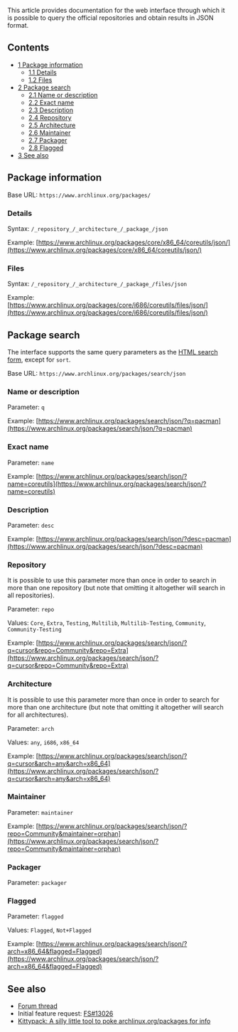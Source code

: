 This article provides documentation for the web interface through which it is possible to query the official repositories and obtain results in JSON format.

## Contents

*   [1 Package information](#Package_information)
    *   [1.1 Details](#Details)
    *   [1.2 Files](#Files)
*   [2 Package search](#Package_search)
    *   [2.1 Name or description](#Name_or_description)
    *   [2.2 Exact name](#Exact_name)
    *   [2.3 Description](#Description)
    *   [2.4 Repository](#Repository)
    *   [2.5 Architecture](#Architecture)
    *   [2.6 Maintainer](#Maintainer)
    *   [2.7 Packager](#Packager)
    *   [2.8 Flagged](#Flagged)
*   [3 See also](#See_also)

## Package information

Base URL: `https://www.archlinux.org/packages/`

### Details

Syntax: `/_repository_/_architecture_/_package_/json`

Example: [https://www.archlinux.org/packages/core/x86_64/coreutils/json/](https://www.archlinux.org/packages/core/x86_64/coreutils/json/)

### Files

Syntax: `/_repository_/_architecture_/_package_/files/json`

Example: [https://www.archlinux.org/packages/core/i686/coreutils/files/json/](https://www.archlinux.org/packages/core/i686/coreutils/files/json/)

## Package search

The interface supports the same query parameters as the [HTML search form](https://www.archlinux.org/packages/), except for `sort`.

Base URL: `https://www.archlinux.org/packages/search/json`

### Name or description

Parameter: `q`

Example: [https://www.archlinux.org/packages/search/json/?q=pacman](https://www.archlinux.org/packages/search/json/?q=pacman)

### Exact name

Parameter: `name`

Example: [https://www.archlinux.org/packages/search/json/?name=coreutils](https://www.archlinux.org/packages/search/json/?name=coreutils)

### Description

Parameter: `desc`

Example: [https://www.archlinux.org/packages/search/json/?desc=pacman](https://www.archlinux.org/packages/search/json/?desc=pacman)

### Repository

It is possible to use this parameter more than once in order to search in more than one repository (but note that omitting it altogether will search in all repositories).

Parameter: `repo`

Values: `Core`, `Extra`, `Testing`, `Multilib`, `Multilib-Testing`, `Community`, `Community-Testing`

Example: [https://www.archlinux.org/packages/search/json/?q=cursor&repo=Community&repo=Extra](https://www.archlinux.org/packages/search/json/?q=cursor&repo=Community&repo=Extra)

### Architecture

It is possible to use this parameter more than once in order to search for more than one architecture (but note that omitting it altogether will search for all architectures).

Parameter: `arch`

Values: `any`, `i686`, `x86_64`

Example: [https://www.archlinux.org/packages/search/json/?q=cursor&arch=any&arch=x86_64](https://www.archlinux.org/packages/search/json/?q=cursor&arch=any&arch=x86_64)

### Maintainer

Parameter: `maintainer`

Example: [https://www.archlinux.org/packages/search/json/?repo=Community&maintainer=orphan](https://www.archlinux.org/packages/search/json/?repo=Community&maintainer=orphan)

### Packager

Parameter: `packager`

### Flagged

Parameter: `flagged`

Values: `Flagged`, `Not+Flagged`

Example: [https://www.archlinux.org/packages/search/json/?arch=x86_64&flagged=Flagged](https://www.archlinux.org/packages/search/json/?arch=x86_64&flagged=Flagged)

## See also

*   [Forum thread](https://bbs.archlinux.org/viewtopic.php?id=170892)
*   Initial feature request: [FS#13026](https://bugs.archlinux.org/task/13026)
*   [Kittypack: A silly little tool to poke archlinux.org/packages for info](https://github.com/MrElendig/kittypack)